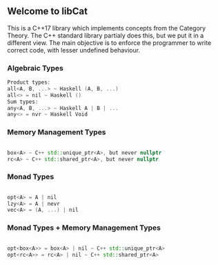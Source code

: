 ## Welcome to libCat

This is a C++17 library which implements concepts from the Category Theory.
The C++ standard library partialy does this, but we put it in a different view.
The main objective is to enforce the programmer to write correct code,
with lesser undefined behaviour.

### Algebraic Types

```C++
Product types:
all<A, B, ...> ~ Haskell (A, B, ...)
all<> = nil ~ Haskell ()
Sum types:
any<A, B, ...> ~ Haskell A | B | ...
any<> = nvr ~ Haskell Void

```

### Memory Management Types

```C++

box<A> ~ C++ std::unique_ptr<A>, but never nullptr
rc<A> ~ C++ std::shared_ptr<A>, but never nullptr

```

### Monad Types

```C++

opt<A> = A | nil
lzy<A> = A | nevr
vec<A> = (A, ...) | nil

```

### Monad Types + Memory Management Types

```C++

opt<box<A>> = box<A> | nil ~ C++ std::unique_ptr<A>
opt<rc<A>> = rc<A> | nil ~ C++ std::shared_ptr<A>

```

